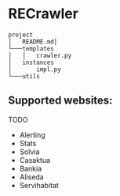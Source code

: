 # RECrawler

```
project
│   README.md│
└───templates
│   │   crawler.py
│   instances
│       impl.py
└───utils
```


Supported websites:
- 

TODO
- Alerting
- Stats
- Solvia
- Casaktua
- Bankia
- Aliseda
- Servihabitat
